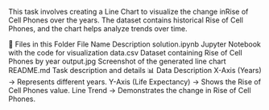 This task involves creating a Line Chart to visualize the change inRise of Cell Phones over the years. The dataset contains historical Rise of Cell Phones, and the chart helps analyze trends over time.

📂 Files in this Folder
File Name	Description
solution.ipynb	Jupyter Notebook with the code for visualization
data.csv	Dataset containing Rise of Cell Phones by year
output.jpg	Screenshot of the generated line chart
README.md	Task description and details
📊 Data Description
X-Axis (Years) → Represents different years.
Y-Axis (Life Expectancy) → Shows the Rise of Cell Phones value.
Line Trend → Demonstrates the change in Rise of Cell Phones.
